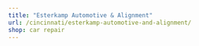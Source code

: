 ```yaml
---
title: "Esterkamp Automotive & Alignment"
url: /cincinnati/esterkamp-automotive-and-alignment/
shop: car repair
---
```

